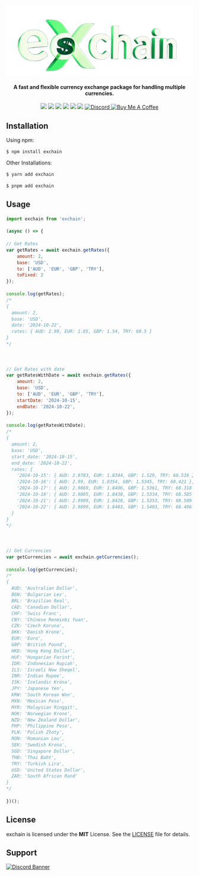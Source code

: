 <br/>
<p align="center">
<img src="./assets/exchain_logo.png" align="center">
</p>
<h4 align="center">A fast and flexible currency exchange package for handling multiple currencies.</h6>
<p align="center">
<img src="https://img.shields.io/npm/v/exchain?style=for-the-badge&logo=npm&logoColor=red">
<img src="https://img.shields.io/github/repo-size/Bes-js/exchain?style=for-the-badge&logo=github&logoColor=white"> 
<img src="https://img.shields.io/npm/l/exchain?style=for-the-badge">
<img src="https://img.shields.io/npm/unpacked-size/exchain?style=for-the-badge"> 
<img src="https://img.shields.io/npm/dt/exchain?style=for-the-badge&logoColor=blue"> 
<img src="https://img.shields.io/github/package-json/dependency-version/Bes-js/exchain/sequelize?style=for-the-badge">
<a href="https://discord.gg/luppux" target="_blank"> 
<img alt="Discord" src="https://img.shields.io/badge/Support-Click%20here-7289d9?style=for-the-badge&logo=discord"> 
</a>
<a href="https://www.buymeacoffee.com/beykant" target="_blank">
<img src="https://cdn.buymeacoffee.com/buttons/v2/default-yellow.png" width="120px" height="30px" alt="Buy Me A Coffee">
</a>
</p>


## Installation

Using npm:
```shell
$ npm install exchain
```

Other Installations:

```bash
$ yarn add exchain
```

```bash
$ pnpm add exchain
```

## Usage
```js
import exchain from 'exchain';

(async () => {

// Get Rates
var getRates = await exchain.getRates({
    amount: 2,
    base: 'USD',
    to: ['AUD', 'EUR', 'GBP', 'TRY'],
    toFixed: 2
});

console.log(getRates);
/*
{
  amount: 2,
  base: 'USD',
  date: '2024-10-22',
  rates: { AUD: 2.99, EUR: 1.85, GBP: 1.54, TRY: 68.5 }
}
*/



// Get Rates with date
var getRatesWithDate = await exchain.getRates({
    amount: 2,
    base: 'USD',
    to: ['AUD', 'EUR', 'GBP', 'TRY'],
    startDate: '2024-10-15',
    endDate: '2024-10-22',
});

console.log(getRatesWithDate);
/*
{
  amount: 2,
  base: 'USD',
  start_date: '2024-10-15',
  end_date: '2024-10-22',
  rates: {
    '2024-10-15': { AUD: 2.9783, EUR: 1.8344, GBP: 1.529, TRY: 68.516 },
    '2024-10-16': { AUD: 2.99, EUR: 1.8354, GBP: 1.5345, TRY: 68.421 },
    '2024-10-17': { AUD: 2.9869, EUR: 1.8406, GBP: 1.5361, TRY: 68.318 },
    '2024-10-18': { AUD: 2.9805, EUR: 1.8438, GBP: 1.5334, TRY: 68.585 },
    '2024-10-21': { AUD: 2.9909, EUR: 1.8428, GBP: 1.5353, TRY: 68.509 },
    '2024-10-22': { AUD: 2.9899, EUR: 1.8483, GBP: 1.5403, TRY: 68.496 }
  }
}
*/



// Get Currencies
var getCurrencies = await exchain.getCurrencies();

console.log(getCurrencies);
/*
{
  AUD: 'Australian Dollar',
  BGN: 'Bulgarian Lev',
  BRL: 'Brazilian Real',
  CAD: 'Canadian Dollar',
  CHF: 'Swiss Franc',
  CNY: 'Chinese Renminbi Yuan',
  CZK: 'Czech Koruna',
  DKK: 'Danish Krone',
  EUR: 'Euro',
  GBP: 'British Pound',
  HKD: 'Hong Kong Dollar',
  HUF: 'Hungarian Forint',
  IDR: 'Indonesian Rupiah',
  ILS: 'Israeli New Sheqel',
  INR: 'Indian Rupee',
  ISK: 'Icelandic Króna',
  JPY: 'Japanese Yen',
  KRW: 'South Korean Won',
  MXN: 'Mexican Peso',
  MYR: 'Malaysian Ringgit',
  NOK: 'Norwegian Krone',
  NZD: 'New Zealand Dollar',
  PHP: 'Philippine Peso',
  PLN: 'Polish Złoty',
  RON: 'Romanian Leu',
  SEK: 'Swedish Krona',
  SGD: 'Singapore Dollar',
  THB: 'Thai Baht',
  TRY: 'Turkish Lira',
  USD: 'United States Dollar',
  ZAR: 'South African Rand'
}
*/

})();
```

## License

exchain is licensed under the **MIT** License. See the [LICENSE](./LICENSE.md) file for details.

## Support

[![Discord Banner](https://api.weblutions.com/discord/invite/luppux/)](https://discord.gg/luppux)
